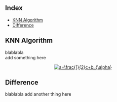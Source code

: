 

## Index
- [KNN Algorithm](#KNN-Algorithm)
- [Difference](#Difference)

## KNN Algorithm
blablabla<br/>
add something here 

<div align="center"><a href="https://www.codecogs.com/eqnedit.php?latex=a=\frac{1}{2}c&plus;b_{\alpha}" target="_blank"><img src="https://latex.codecogs.com/gif.latex?a=\frac{1}{2}c&plus;b_{\alpha}" title="a=\frac{1}{2}c+b_{\alpha}" /></a></div>



## Difference
blablabla
add another thing here
<!--stackedit_data:
eyJoaXN0b3J5IjpbMTU5NzU4NDI1NCwyMDczNDU3MTIxLDIwNz
k4MDA1NzgsMTY4NTQ5ODE1OSwtNDU3Njk0NTkwLC0xNDg4NDg4
ODAsLTQwNTA5ODcxMywtNDA1MDk4NzEzXX0=
-->